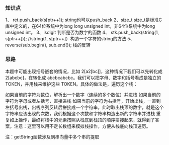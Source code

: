 ### 知识点
1、 ret.push_back(s[ptr++]);     string也可以push_back
2、size_t     size_t是标准C库中定义的，在64位系统中为long long unsigned int，非64位系统中为long unsigned int。
3、isdigit         判断是否为数字的函数
4、 stk.push_back(string(1, s[ptr++]));         //string(1, s[ptr++]）构造一个字符的string的方法
5、reverse(sub.begin(), sub.end());        栈的反转



### 思路
本题中可能出现括号嵌套的情况，比如 2[a2[bc]]，这种情况下我们可以先转化成 2[abcbc]，在转化成 abcbcabcbc。我们可以把字母、数字和括号看成是独立的 TOKEN，并用栈来维护这些 TOKEN。具体的做法是，遍历这个栈：

如果当前的字符为数位，解析出一个数字（连续的多个数位）并进栈
如果当前的字符为字母或者左括号，直接进栈
如果当前的字符为右括号，开始出栈，一直到左括号出栈，出栈序列反转后拼接成一个字符串，此时取出栈顶的数字，就是这个字符串应该出现的次数，我们根据这个次数和字符串构造出新的字符串并进栈
重复如上操作，最终将栈中的元素按照从栈底到栈顶的顺序拼接起来，就得到了答案。注意：这里可以用不定长数组来模拟栈操作，方便从栈底向栈顶遍历。

注：getString函数涉及到串向量中多个串的提取
